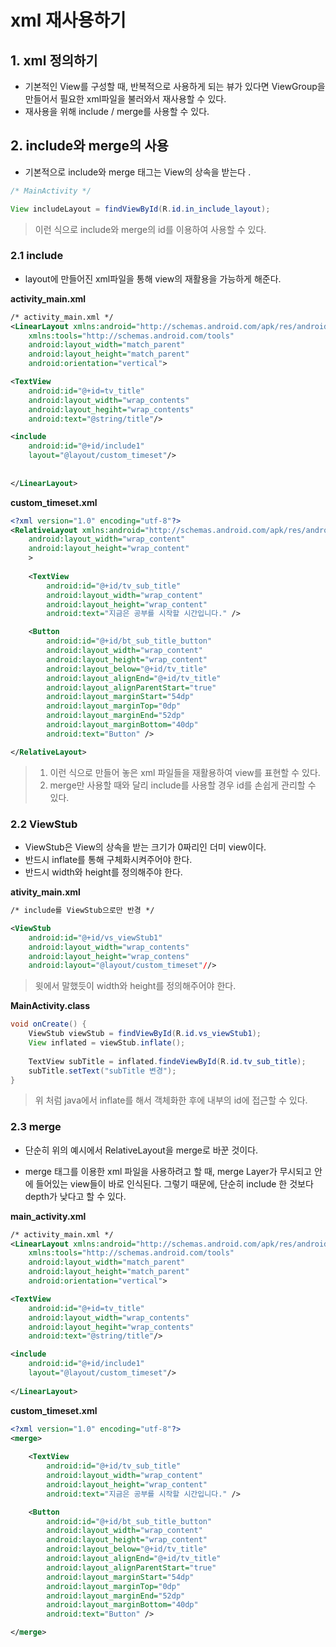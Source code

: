 # xml 재사용하기 



## 1. xml 정의하기 

* 기본적인 View를 구성할 때, 반복적으로 사용하게 되는 뷰가 있다면 ViewGroup을 만들어서 필요한 xml파일을 불러와서 재사용할 수 있다. 
* 재사용을 위해 include / merge를 사용할 수 있다. 

## 2. include와 merge의 사용 

* 기본적으로 include와 merge 태그는 View의 상속을 받는다 . 

```java
/* MainActivity */ 

View includeLayout = findViewById(R.id.in_include_layout);
```

> 이런 식으로 include와 merge의 id를 이용하여 사용할 수 있다. 

### 2.1 include 

* layout에 만들어진 xml파일을 통해 view의 재활용을 가능하게 해준다.

**activity_main.xml** 

```xml
/* activity_main.xml */
<LinearLayout xmlns:android="http://schemas.android.com/apk/res/android"
    xmlns:tools="http://schemas.android.com/tools"
    android:layout_width="match_parent"
    android:layout_height="match_parent"
    android:orientation="vertical">

<TextView 
	android:id="@+id=tv_title"
	android:layout_width="wrap_contents"
    android:layout_hegiht="wrap_contents"
    android:text="@string/title"/>

<include 
	android:id="@+id/include1"
	layout="@layout/custom_timeset"/>
	
        
</LinearLayout>
```

**custom_timeset.xml**

```xml
<?xml version="1.0" encoding="utf-8"?>
<RelativeLayout xmlns:android="http://schemas.android.com/apk/res/android"
    android:layout_width="wrap_content"
    android:layout_height="wrap_content"
    >
        
    <TextView
        android:id="@+id/tv_sub_title"
        android:layout_width="wrap_content"
        android:layout_height="wrap_content"
        android:text="지금은 공부를 시작할 시간입니다." />

    <Button
        android:id="@+id/bt_sub_title_button"
        android:layout_width="wrap_content"
        android:layout_height="wrap_content"
        android:layout_below="@+id/tv_title"
        android:layout_alignEnd="@+id/tv_title"
        android:layout_alignParentStart="true"
        android:layout_marginStart="54dp"
        android:layout_marginTop="0dp"
        android:layout_marginEnd="52dp"
        android:layout_marginBottom="40dp"
        android:text="Button" />

</RelativeLayout>
```

> 1. 이런 식으로 만들어 놓은 xml 파일들을 재활용하여 view를 표현할 수 있다. 
> 2. merge만 사용할 때와 달리 include를 사용할 경우 id를 손쉽게 관리할 수 있다. 

### 2.2  ViewStub

* ViewStub은 View의 상속을 받는 크기가 0짜리인 더미 view이다. 
* 반드시 inflate를 통해 구체화시켜주어야 한다.
* 반드시 width와 height를 정의해주야 한다. 

**ativity_main.xml** 

```xml
/* include를 ViewStub으로만 반경 */

<ViewStub
	android:id="@+id/vs_viewStub1"
	android:layout_width="wrap_contents"
	android:layout_height="wrap_contens"
	android:layout="@layout/custom_timeset"//>
```

> 윗에서 말했듯이 width와 height를 정의해주어야 한다. 

**MainActivity.class**

```java
void onCreate() {
    ViewStub viewStub = findViewById(R.id.vs_viewStub1);
    View inflated = viewStub.inflate();
    
    TextView subTitle = inflated.findeViewById(R.id.tv_sub_title);
    subTitle.setText("subTitle 변경");
}
```

> 위 처럼 java에서 inflate를 해서 객체화한 후에 내부의 id에 접근할 수 있다. 

### 2.3 merge

* 단순히 위의 예시에서 RelativeLayout을 merge로 바꾼 것이다. 

* merge 태그를 이용한 xml 파일을 사용하려고 할 때, merge Layer가 무시되고 안에 들어있는 view들이 바로 인식된다.  그렇기 때문에, 단순히 include 한 것보다 depth가 낮다고 할 수 있다. 

**main_activity.xml**

```xml
/* activity_main.xml */
<LinearLayout xmlns:android="http://schemas.android.com/apk/res/android"
    xmlns:tools="http://schemas.android.com/tools"
    android:layout_width="match_parent"
    android:layout_height="match_parent"
    android:orientation="vertical">

<TextView 
	android:id="@+id=tv_title"
	android:layout_width="wrap_contents"
    android:layout_hegiht="wrap_contents"
    android:text="@string/title"/>

<include 
	android:id="@+id/include1"
	layout="@layout/custom_timeset"/>
	
</LinearLayout>
```



**custom_timeset.xml**

```xml
<?xml version="1.0" encoding="utf-8"?>
<merge>
        
    <TextView
        android:id="@+id/tv_sub_title"
        android:layout_width="wrap_content"
        android:layout_height="wrap_content"
        android:text="지금은 공부를 시작할 시간입니다." />

    <Button
        android:id="@+id/bt_sub_title_button"
        android:layout_width="wrap_content"
        android:layout_height="wrap_content"
        android:layout_below="@+id/tv_title"
        android:layout_alignEnd="@+id/tv_title"
        android:layout_alignParentStart="true"
        android:layout_marginStart="54dp"
        android:layout_marginTop="0dp"
        android:layout_marginEnd="52dp"
        android:layout_marginBottom="40dp"
        android:text="Button" />

</merge>
```

